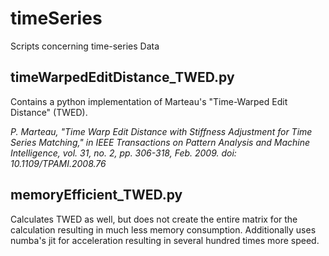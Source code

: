 # timeSeries
Scripts concerning time-series Data

## timeWarpedEditDistance_TWED.py
Contains a python implementation of Marteau's "Time-Warped Edit Distance" (TWED).

*P. Marteau, "Time Warp Edit Distance with Stiffness Adjustment for Time Series Matching," in IEEE Transactions on Pattern Analysis and Machine Intelligence, vol. 31, no. 2, pp. 306-318, Feb. 2009.
doi: 10.1109/TPAMI.2008.76*

## memoryEfficient_TWED.py
Calculates TWED as well, but does not create the entire matrix for the calculation resulting in much less memory consumption. Additionally uses numba's jit for acceleration resulting in several hundred times more speed.
